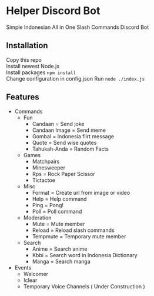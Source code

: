 # Helper Discord Bot
Simple Indonesian All in One Slash Commands Discord Bot

## Installation

Copy this repo<br>
Install newest Node.js<br>
Install packages `npm install`<br>
Change configuration in config.json
Run `node ./index.js`

## Features
- Commands
  - Fun
    - Candaan = Send joke
    - Candaan Image = Send meme
    - Gombal = Indonesia flirt message
    - Quote = Send wise quotes
    - Tahukah-Anda = Random Facts
  - Games
    - Matchpairs
    - Minesweeper
    - Rps = Rock Paper Scissor
    - Tictactoe
  - Misc
    - Format = Create url from image or video
    - Help = Help command
    - Ping = Pong!
    - Poll = Poll command
  - Moderation
    - Mute = Mute member
    - Reload = Reload slash commands
    - Tempmute = Temporary mute member
  - Search
    - Anime = Search anime
    - Kbbi = Search word in Indonesia Dictionary
    - Manga = Search manga
- Events
  - Welcomer
  - !clear
  - Temporary Voice Channels ( Under Construction )
  
